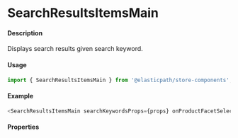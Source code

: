 # SearchResultsItemsMain

#### Description

Displays search results given search keyword.

#### Usage

```js
import { SearchResultsItemsMain } from '@elasticpath/store-components';
```

#### Example

```js
<SearchResultsItemsMain searchKeywordsProps={props} onProductFacetSelection={handleProductFacetSelection} productLinks={productLinks} />
```

#### Properties

<!-- PROPS -->
